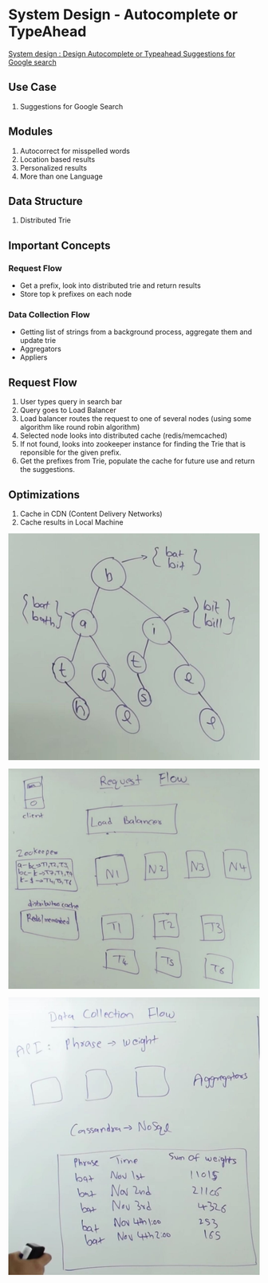 # System Design - Autocomplete or TypeAhead

[System design : Design Autocomplete or Typeahead Suggestions for Google search](https://www.youtube.com/watch?v=us0qySiUsGU)

## Use Case

1. Suggestions for Google Search

## Modules

1. Autocorrect for misspelled words
2. Location based results
3. Personalized results
4. More than one Language

## Data Structure

1. Distributed Trie

## Important Concepts

### Request Flow

- Get a prefix, look into distributed trie and return results
- Store top k prefixes on each node

### Data Collection Flow

- Getting list of strings from a background process, aggregate them and update trie
- Aggregators
- Appliers

## Request Flow

1. User types query in search bar
2. Query goes to Load Balancer
3. Load balancer routes the request to one of several nodes (using some algorithm like round robin algorithm)
4. Selected node looks into distributed cache (redis/memcached)
5. If not found, looks into zookeeper instance for finding the Trie that is reponsible for the given prefix.
6. Get the prefixes from Trie, populate the cache for future use and return the suggestions.

## Optimizations

1. Cache in CDN (Content Delivery Networks)
2. Cache results in Local Machine

![image](../../media/System-Design-Autocomplete-or-TypeAhead-image1.jpg)

![image](../../media/System-Design-Autocomplete-or-TypeAhead-image2.jpg)

![image](../../media/System-Design-Autocomplete-or-TypeAhead-image3.jpg)

